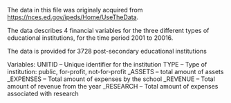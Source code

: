 The data in this file was originaly acquired from https://nces.ed.gov/ipeds/Home/UseTheData. 

The data describes 4 financial variables for the three different types of educational
institutions, for the time period 2001 to 20016.

The data is provided for 3728 post-secondary educational institutions

Variables:
UNITID 		– Unique identifier for the institution
TYPE   		– Type of institution: public, for-profit, not-for-profit
<year>_ASSETS 	– total amount of assets
<year>_EXPENSES – Total amount of expenses by the school
<year>_REVENUE	– Total amount of revenue from the year
<year>_RESEARCH – Total amount of expenses associated with research


